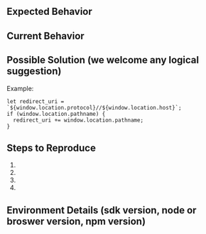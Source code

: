 ## Expected Behavior
<!--- Tell us what should happen-->

## Current Behavior
<!--- Tell us what currently happens instead of the expected behavior -->

## Possible Solution (we welcome any logical suggestion)
<!--- You have a solution which may work?  Please share it, we would like to see what you have in mind -->
Example:  
```
let redirect_uri = `${window.location.protocol}//${window.location.host}`;
if (window.location.pathname) {
  redirect_uri += window.location.pathname;
}
```
## Steps to Reproduce
<!--- Detail to us what you did so we can follow the same path -->
1.
2.
3.
4.

## Environment Details (sdk version, node or broswer version, npm version)
<!--- Provide as much detail as possible about you environment -->
